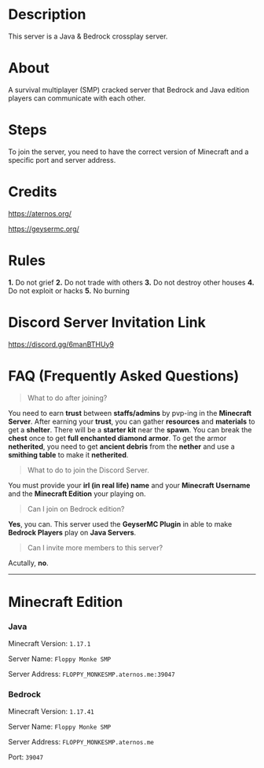 # Description
This server is a Java & Bedrock crossplay server.

# About
A survival multiplayer (SMP) cracked server that Bedrock and Java edition players can communicate with each other.

# Steps
To join the server, you need to have the correct version of Minecraft and a specific port and server address.

# Credits
https://aternos.org/

https://geysermc.org/

# Rules
**1.** Do not grief
**2.** Do not trade with others
**3.** Do not destroy other houses
**4.** Do not exploit or hacks
**5.** No burning

# Discord Server Invitation Link
https://discord.gg/6manBTHUy9

# FAQ (Frequently Asked Questions)
> What to do after joining?

You need to earn **trust** between **staffs/admins** by pvp-ing in the **Minecraft Server**. After earning your **trust**, you can gather **resources** and **materials** to get a **shelter**. There will be a **starter kit** near the **spawn**. You can break the **chest** once to get **full enchanted diamond armor**. To get the armor **netherited**, you need to get **ancient debris** from the **nether** and use a **smithing table** to make it **netherited**.

> What to do to join the Discord Server.

You must provide your **irl (in real life) name** and your **Minecraft Username** and the **Minecraft Edition** your playing on. 

> Can I join on Bedrock edition? 

**Yes**, you can. This server used the **GeyserMC Plugin** in able to make **Bedrock Players** play on **Java Servers**. 

> Can I invite more members to this server?

Acutally, **no**.

---

# Minecraft Edition
### Java
Minecraft Version: `1.17.1`

Server Name: `Floppy Monke SMP`

Server Address: `FLOPPY_MONKESMP.aternos.me:39047`

### Bedrock
Minecraft Version: `1.17.41`

Server Name: `Floppy Monke SMP`

Server Address: `FLOPPY_MONKESMP.aternos.me`

Port: `39047`
